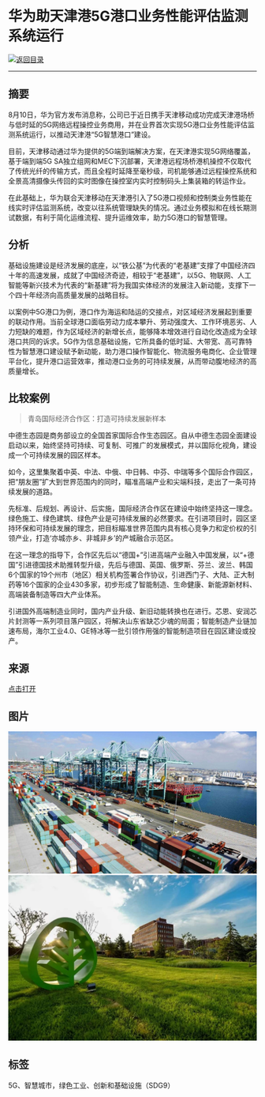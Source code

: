 # 华为助天津港5G港口业务性能评估监测系统运行

[![返回目录](http://img.shields.io/badge/点击-返回目录-875A7B.svg?style=flat&colorA=8F8F8F)](/)

----------

## 摘要

8月10日，华为官方发布消息称，公司已于近日携手天津移动成功完成天津港场桥与低时延的5G网络远程操控业务商用，并在业界首次实现5G港口业务性能评估监测系统运行，以推动天津港“5G智慧港口”建设。

目前，天津移动通过华为提供的5G端到端解决方案，在天津港实现5G网络覆盖，基于端到端5G SA独立组网和MEC下沉部署，天津港远程场桥港机操控不仅取代了传统光纤的传输方式，而且全程时延降至毫秒级，司机能够通过远程操控系统和全景高清摄像头传回的实时图像在操控室内实时控制码头上集装箱的转运作业。

在此基础上，华为联合天津移动在天津港引入了5G港口视频和控制类业务性能在线实时评估监测系统，改变以往系统管理缺失的情况。通过业务模拟和在线长期测试数据，有利于简化运维流程、提升运维效率，助力5G港口的智慧管理。

## 分析

基础设施建设是经济发展的底座，以“铁公基”为代表的“老基建”支撑了中国经济四十年的高速发展，成就了中国经济奇迹，相较于“老基建”，以5G、物联网、人工智能等新兴技术为代表的“新基建”将为我国实体经济的发展注入新动能，支撑下一个四十年经济向高质量发展的战略目标。

以案例中5G港口为例，港口作为海运和陆运的交接点，对区域经济发展起到重要的联动作用。当前全球港口面临劳动力成本攀升、劳动强度大、工作环境恶劣、人力短缺的难题，作为区域经济的新增长点，能够降本增效进行自动化改造成为全球港口共同的诉求。5G作为信息基础设施，它所具备的低时延、大带宽、高可靠特性为智慧港口建设赋予新动能，助力港口操作智能化、物流服务电商化、企业管理平台化，提升港口运营效率，推动港口业务的可持续发展，从而带动腹地经济的高质量增长。

## 比较案例

> 青岛国际经济合作区：打造可持续发展新样本

中德生态园是商务部设立的全国首家国际合作生态园区。自从中德生态园全面建设启动以来，始终坚持可持续、可复制、可推广的发展模式，并以国际化视角，建设成一个可持续发展的园区样本。

如今，这里集聚着中英、中法、中俄、中日韩、中芬、中瑞等多个国际合作园区，把“朋友圈”扩大到世界范围内的同时，瞄准高端产业和尖端科技，走出了一条可持续发展的道路。

先标准、后规划、再设计、后实施，国际经济合作区在建设中始终坚持这一理念。绿色施工、绿色建筑、绿色产业是可持续发展的必然要求。在引进项目时，园区坚持环保和可持续发展的理念，把目标瞄准世界范围内具有核心竞争力和定价权的引领产业，打造‘亦城亦乡、非城非乡’的产城融合示范区。

在这一理念的指导下，合作区先后以“德国+”引进高端产业融入中国发展，以“+德国”引进德国技术助推转型升级，先后与德国、英国、俄罗斯、芬兰、波兰、韩国6个国家的19个州市（地区）相关机构签署合作协议，引进西门子、大陆、正大制药等16个国家的企业430多家，初步形成了智能制造、生命健康、新能源新材料、高端装备制造等四大产业体系。

引进国外高端制造业同时，国内产业升级、新旧动能转换也在进行。芯恩、安润芯片封测等一系列项目落户园区，将解决山东省缺芯少魂的局面；智能制造产业链加速布局，海尔工业4.0、GE特冰等一批引领作用强的智能制造项目在园区建设或投产。

## 来源

<a href="https://www.iyiou.com/p/131231.html" target="_blank">点击打开</a>

## 图片

![图片](9.3.1.jpg)
![图片](9.3.2.jpg)

## 标签

5G、智慧城市，绿色工业、创新和基础设施（SDG9）

